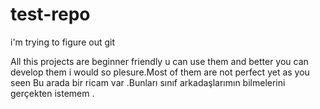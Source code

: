 # test-repo
i'm trying to figure out git

All this projects are beginner friendly u can use them and better you can develop them i would so plesure.Most of them are not perfect yet as you seen
Bu arada bir ricam var .Bunları sınıf arkadaşlarımın bilmelerini gerçekten istemem  . 
